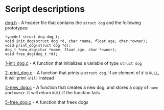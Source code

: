 # Script descriptions
[dog.h](https://github.com/chelseyqc/holbertonschool-low_level_programming/blob/master/structures_typedef/dog.h) - A header file that contains the `struct dog` and the following prototypes:
```
typedef struct dog dog_t;
void init_dog(struct dog *d, char *name, float age, char *owner);
void print_dog(struct dog *d);
dog_t *new_dog(char *name, float age, char *owner);
void free_dog(dog_t *d);

```


[1-init_dog.c](https://github.com/chelseyqc/holbertonschool-low_level_programming/blob/master/structures_typedef/1-init_dog.c) - A function that initializes a variable of type `struct dog`


[2-print_dog.c](https://github.com/chelseyqc/holbertonschool-low_level_programming/blob/master/structures_typedef/2-print_dog.c) - A function that prints a `struct dog`. If an element of `d` is `NULL`, it will print `(nil)` instead


[4-new_dog.c](https://github.com/chelseyqc/holbertonschool-low_level_programming/blob/master/structures_typedef/4-new_dog.c) - A function that creates a new dog, and stores a copy of `name` and `owner`. It will return `NULL` if the function fails


[5-free_dog.c](https://github.com/chelseyqc/holbertonschool-low_level_programming/blob/master/structures_typedef/5-free_dog.c) - A function that frees dogs


